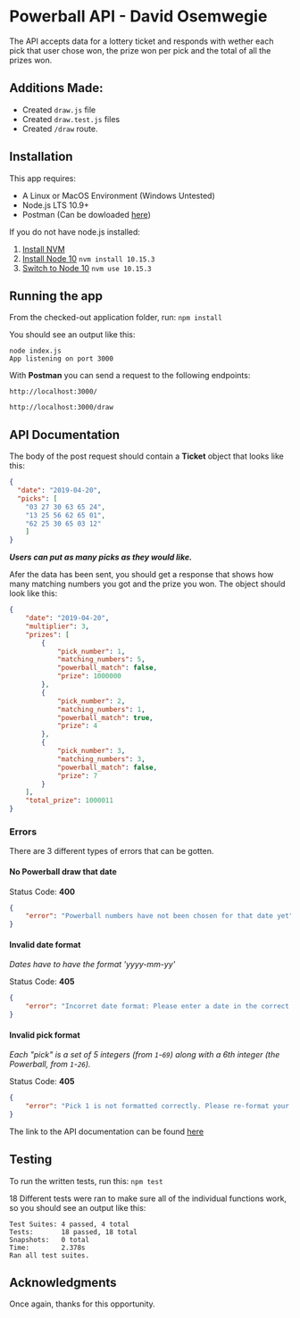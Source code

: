 # Powerball API - David Osemwegie

The API accepts data for a lottery ticket and responds with wether each pick that user chose won, the prize won per pick and the total of all the prizes won.

## Additions Made:
- Created `draw.js` file
- Created `draw.test.js` files
- Created `/draw` route.

## Installation
This app requires:

- A Linux or MacOS Environment (Windows Untested)
- Node.js LTS 10.9+
- Postman (Can be dowloaded [here](https://www.getpostman.com/))

If you do not have node.js installed: 
  1. [Install NVM](https://github.com/creationix/nvm#installation)
  2. [Install Node 10](https://github.com/creationix/nvm#usage) `nvm install 10.15.3`
  3. [Switch to Node 10](https://github.com/creationix/nvm#usage) `nvm use 10.15.3`

## Running the app

From the checked-out application folder, run:
`npm install`

You should see an output like this:
```
node index.js
App listening on port 3000
```

With **Postman** you can send a request to the following endpoints:

`http://localhost:3000/`

`http://localhost:3000/draw`

## API Documentation

The body of the post request should contain a **Ticket** object that looks like this:
```json
{
  "date": "2019-04-20",
  "picks": [
    "03 27 30 63 65 24", 
    "13 25 56 62 65 01", 
    "62 25 30 65 03 12"
    ]
}
```
***Users can put as many picks as they would like.***

Afer the data has been sent, you should get a response that shows how many matching numbers you got and the prize you won. The object should look like this:
```json
{
    "date": "2019-04-20",
    "multiplier": 3,
    "prizes": [
        {
            "pick_number": 1,
            "matching_numbers": 5,
            "powerball_match": false,
            "prize": 1000000
        },
        {
            "pick_number": 2,
            "matching_numbers": 1,
            "powerball_match": true,
            "prize": 4
        },
        {
            "pick_number": 3,
            "matching_numbers": 3,
            "powerball_match": false,
            "prize": 7
        }
    ],
    "total_prize": 1000011
}
```
### Errors
There are 3 different types of errors that can be gotten.

#### No Powerball draw that date
Status Code: **400**
```json
{
    "error": "Powerball numbers have not been chosen for that date yet"
}
```

#### Invalid date format
*Dates have to have the format 'yyyy-mm-yy'*

Status Code: **405**
```json
{
    "error": "Incorret date format: Please enter a date in the correct format: yyyy-mm-dd"
}
```

#### Invalid pick format
*Each "pick" is a set of 5 integers (from `1`-`69`) along with a 6th integer (the Powerball, from `1`-`26`).*

Status Code: **405**
```json
{
    "error": "Pick 1 is not formatted correctly. Please re-format your picks: '## ## ## ## ## aa'. '##' must be less then 69 and 'aa' must be less then 26."
}
```

The link to the API documentation can be found [here](https://app.swaggerhub.com/apis-docs/David31/powerball/1.0.0-oas3) 

## Testing
To run the written tests, run this:
`npm test`

18 Different tests were ran to make sure all of the individual functions work, so you should see an output like this:
```
Test Suites: 4 passed, 4 total
Tests:       18 passed, 18 total
Snapshots:   0 total
Time:        2.378s
Ran all test suites.
```

## Acknowledgments
Once again, thanks for this opportunity.
